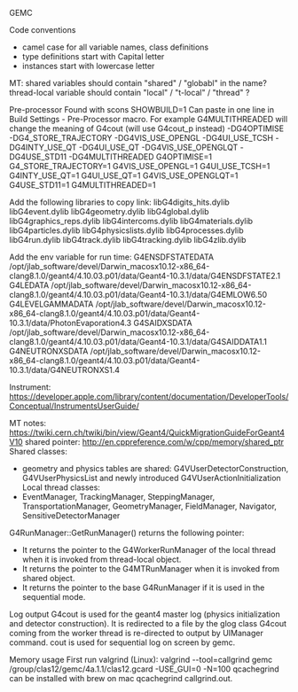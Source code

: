  GEMC

 Code conventions
 - camel case for all variable names, class definitions
 - type definitions start with Capital letter
 - instances start with lowercase letter

 MT:
 shared variables should contain "shared" / "globabl" in the name?
 thread-local variable should contain "local" / "t-local" / "thread" ?

 Pre-processor
 Found with scons SHOWBUILD=1
 Can paste in one line in Build Settings - Pre-Processor macro.
 For example G4MULTITHREADED will change the meaning of G4cout (will use G4cout_p instead)
 -DG4OPTIMISE -DG4_STORE_TRAJECTORY -DG4VIS_USE_OPENGL -DG4UI_USE_TCSH -DG4INTY_USE_QT  -DG4UI_USE_QT -DG4VIS_USE_OPENGLQT -DG4USE_STD11 -DG4MULTITHREADED
   G4OPTIMISE=1 G4_STORE_TRAJECTORY=1 G4VIS_USE_OPENGL=1 G4UI_USE_TCSH=1 G4INTY_USE_QT=1  G4UI_USE_QT=1 G4VIS_USE_OPENGLQT=1 G4USE_STD11=1 G4MULTITHREADED=1


 Add the following libraries to copy link:
 libG4digits_hits.dylib
 libG4event.dylib
 libG4geometry.dylib
 libG4global.dylib
 libG4graphics_reps.dylib
 libG4intercoms.dylib
 libG4materials.dylib
 libG4particles.dylib
 libG4physicslists.dylib
 libG4processes.dylib
 libG4run.dylib
 libG4track.dylib
 libG4tracking.dylib
 libG4zlib.dylib


 Add the env variable for run time:
 G4ENSDFSTATEDATA /opt/jlab_software/devel/Darwin_macosx10.12-x86_64-clang8.1.0/geant4/4.10.03.p01/data/Geant4-10.3.1/data/G4ENSDFSTATE2.1
 G4LEDATA         /opt/jlab_software/devel/Darwin_macosx10.12-x86_64-clang8.1.0/geant4/4.10.03.p01/data/Geant4-10.3.1/data/G4EMLOW6.50
 G4LEVELGAMMADATA /opt/jlab_software/devel/Darwin_macosx10.12-x86_64-clang8.1.0/geant4/4.10.03.p01/data/Geant4-10.3.1/data/PhotonEvaporation4.3
 G4SAIDXSDATA     /opt/jlab_software/devel/Darwin_macosx10.12-x86_64-clang8.1.0/geant4/4.10.03.p01/data/Geant4-10.3.1/data/G4SAIDDATA1.1
 G4NEUTRONXSDATA  /opt/jlab_software/devel/Darwin_macosx10.12-x86_64-clang8.1.0/geant4/4.10.03.p01/data/Geant4-10.3.1/data/G4NEUTRONXS1.4


 Instrument:
 https://developer.apple.com/library/content/documentation/DeveloperTools/Conceptual/InstrumentsUserGuide/


 MT notes:
 https://twiki.cern.ch/twiki/bin/view/Geant4/QuickMigrationGuideForGeant4V10
 shared pointer: http://en.cppreference.com/w/cpp/memory/shared_ptr
 Shared classes:
 - geometry and physics tables are shared: G4VUserDetectorConstruction, G4VUserPhysicsList and newly introduced G4VUserActionInitialization
 Local thread classes:
 - EventManager, TrackingManager, SteppingManager, TransportationManager, GeometryManager, FieldManager, Navigator, SensitiveDetectorManager

G4RunManager::GetRunManager() returns the following pointer:
- It returns the pointer to the G4WorkerRunManager of the local thread when it is invoked from thread-local object.
- It returns the pointer to the G4MTRunManager when it is invoked from shared object.
- It returns the pointer to the base G4RunManager if it is used in the sequential mode.

 Log output
 G4cout is used for the geant4 master log (physics initialization and detector construction). It is redirected to a file by the glog class
 G4cout coming from the worker thread is re-directed to output by UIManager command.
 cout is used for sequential log on screen by gemc.


 Memory usage
 First run valgrind (Linux): valgrind --tool=callgrind gemc /group/clas12/gemc/4a.1.1/clas12.gcard -USE_GUI=0 -N=100
 qcachegrind can be installed with brew on mac
 qcachegrind callgrind.out.<pid>
